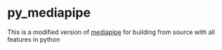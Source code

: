 # py_mediapipe
This is a modified version of [mediapipe](https://github.com/Pritam-N/py_mediapipe/tree/main/mediapipe) for building from source with all features in python
